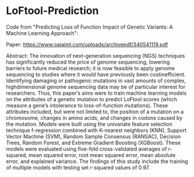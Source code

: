 # LoFtool-Prediction
Code from "Predicting Loss of Function Impact of Genetic Variants: A Machine Learning Approach": 

Paper: https://www.oajaiml.com/uploads/archivepdf/340541119.pdf

Abstract: The innovation of next-generation sequencing (NGS) techniques has significantly reduced the price of genome sequencing, lowering barriers to future medical research; it is now feasible to apply genome sequencing to studies where it would have previously been costinefficient. Identifying damaging or pathogenic mutations in vast amounts of complex, highdimensional genome sequencing data may be of particular interest for researchers. Thus, this paper’s aims were to train machine learning models on the attributes of a genetic mutation to predict LoFtool scores (which measure a gene’s intolerance to loss-of-function mutations). These attributes included, but were not limited to, the position of a mutation on a chromosome, changes in amino acids, and changes in codons caused by the mutation. Models were built using the univariate feature selection technique f-regression combined with K-nearest neighbors (KNN), Support Vector Machine (SVM), Random Sample Consensus (RANSAC), Decision Trees, Random Forest, and Extreme Gradient Boosting (XGBoost). These models were evaluated using five-fold cross-validated averages of r-squared, mean squared error, root mean squared error, mean absolute error, and explained variance. The findings of this study include the training of multiple models with testing set r-squared values of 0.97.
